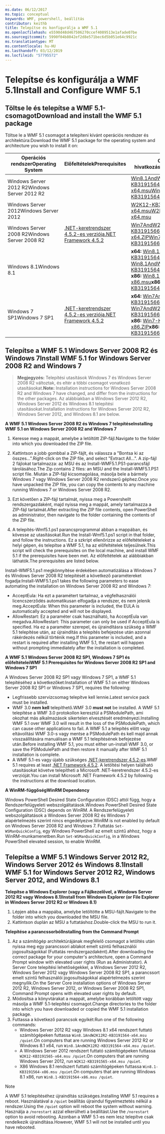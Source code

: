 ```yaml
---
ms.date: 06/12/2017
ms.topic: conceptual
keywords: WMF, powershell, beállítás
contributor: keithb
title: Telepítse és konfigurálja a WMF 5.1
ms.openlocfilehash: e5590d48d467506270ccef4089513e1afade07be
ms.sourcegitcommit: 5990f04b8042ef2d8e571bec6d5b051e64c9921c
ms.translationtype: MT
ms.contentlocale: hu-HU
ms.lasthandoff: 03/12/2019
ms.locfileid: "57795572"
---
```

# <a name="install-and-configure-wmf-51"></a><span data-ttu-id="5f2c3-103">Telepítse és konfigurálja a WMF 5.1</span><span class="sxs-lookup"><span data-stu-id="5f2c3-103">Install and Configure WMF 5.1</span></span>

## <a name="download-and-install-the-wmf-51-package"></a><span data-ttu-id="5f2c3-104">Töltse le és telepítse a WMF 5.1-csomagot</span><span class="sxs-lookup"><span data-stu-id="5f2c3-104">Download and install the WMF 5.1 package</span></span>

<span data-ttu-id="5f2c3-105">Töltse le a WMF 5.1 csomagot a telepíteni kívánt operációs rendszer és architektúra:</span><span class="sxs-lookup"><span data-stu-id="5f2c3-105">Download the WMF 5.1 package for the operating system and architecture you wish to install it on:</span></span>

| <span data-ttu-id="5f2c3-106">Operációs rendszer</span><span class="sxs-lookup"><span data-stu-id="5f2c3-106">Operating System</span></span>       | <span data-ttu-id="5f2c3-107">Előfeltételek</span><span class="sxs-lookup"><span data-stu-id="5f2c3-107">Prerequisites</span></span>           | <span data-ttu-id="5f2c3-108">Csomag hivatkozások</span><span class="sxs-lookup"><span data-stu-id="5f2c3-108">Package Links</span></span>                          |
|------------------------|-------------------------|----------------------------------------|
| <span data-ttu-id="5f2c3-109">Windows Server 2012 R2</span><span class="sxs-lookup"><span data-stu-id="5f2c3-109">Windows Server 2012 R2</span></span> |                         | <span data-ttu-id="5f2c3-110">[Win8.1AndW2K12R2-KB3191564-x64.msu][]</span><span class="sxs-lookup"><span data-stu-id="5f2c3-110">[Win8.1AndW2K12R2-KB3191564-x64.msu][]</span></span> |
| <span data-ttu-id="5f2c3-111">Windows Server 2012</span><span class="sxs-lookup"><span data-stu-id="5f2c3-111">Windows Server 2012</span></span>    |                         | <span data-ttu-id="5f2c3-112">[W2K12-KB3191565-x64.msu][]</span><span class="sxs-lookup"><span data-stu-id="5f2c3-112">[W2K12-KB3191565-x64.msu][]</span></span>            |
| <span data-ttu-id="5f2c3-113">Windows Server 2008 R2</span><span class="sxs-lookup"><span data-stu-id="5f2c3-113">Windows Server 2008 R2</span></span> | <span data-ttu-id="5f2c3-114">[.NET-keretrendszer 4.5.2-es verziója][]</span><span class="sxs-lookup"><span data-stu-id="5f2c3-114">[.NET Framework 4.5.2][]</span></span>| <span data-ttu-id="5f2c3-115">[Win7AndW2K8R2-KB3191566-x64.ZIP][]</span><span class="sxs-lookup"><span data-stu-id="5f2c3-115">[Win7AndW2K8R2-KB3191566-x64.ZIP][]</span></span>    |
| <span data-ttu-id="5f2c3-116">Windows 8.1</span><span class="sxs-lookup"><span data-stu-id="5f2c3-116">Windows 8.1</span></span>            |                         | <span data-ttu-id="5f2c3-117">**x64:** [Win8.1AndW2K12R2-KB3191564-x64.msu][]</span><span class="sxs-lookup"><span data-stu-id="5f2c3-117">**x64:** [Win8.1AndW2K12R2-KB3191564-x64.msu][]</span></span></br><span data-ttu-id="5f2c3-118">**x86:** [Win8.1-KB3191564-x86.msu][]</span><span class="sxs-lookup"><span data-stu-id="5f2c3-118">**x86:** [Win8.1-KB3191564-x86.msu][]</span></span> |
| <span data-ttu-id="5f2c3-119">Windows 7 SP1</span><span class="sxs-lookup"><span data-stu-id="5f2c3-119">Windows 7 SP1</span></span>          | <span data-ttu-id="5f2c3-120">[.NET-keretrendszer 4.5.2-es verziója][]</span><span class="sxs-lookup"><span data-stu-id="5f2c3-120">[.NET Framework 4.5.2][]</span></span>| <span data-ttu-id="5f2c3-121">**x64:** [Win7AndW2K8R2-KB3191566-x64.ZIP][]</span><span class="sxs-lookup"><span data-stu-id="5f2c3-121">**x64:** [Win7AndW2K8R2-KB3191566-x64.ZIP][]</span></span></br><span data-ttu-id="5f2c3-122">**x86:** [Win7-KB3191566-x86.ZIP][]</span><span class="sxs-lookup"><span data-stu-id="5f2c3-122">**x86:** [Win7-KB3191566-x86.ZIP][]</span></span> |

[.NET-keretrendszer 4.5.2-es verziója]: https://www.microsoft.com/download/details.aspx?id=42642
[.NET Framework 4.5.2]: https://www.microsoft.com/download/details.aspx?id=42642
[W2K12-KB3191565-x64.msu]: https://go.microsoft.com/fwlink/?linkid=839513
[Win7-KB3191566-x86.ZIP]: https://go.microsoft.com/fwlink/?linkid=839522
[Win7AndW2K8R2-KB3191566-x64.ZIP]: https://go.microsoft.com/fwlink/?linkid=839523
[Win8.1-KB3191564-x86.msu]: https://go.microsoft.com/fwlink/?linkid=839521
[Win8.1AndW2K12R2-KB3191564-x64.msu]: https://go.microsoft.com/fwlink/?linkid=839516

## <a name="install-wmf-51-for-windows-server-2008-r2-and-windows-7"></a><span data-ttu-id="5f2c3-129">Telepítse a WMF 5.1 Windows Server 2008 R2 és Windows 7</span><span class="sxs-lookup"><span data-stu-id="5f2c3-129">Install WMF 5.1 for Windows Server 2008 R2 and Windows 7</span></span>

> <span data-ttu-id="5f2c3-130">**Megjegyzés:** Telepítési utasítások Windows 7 és Windows Server 2008 R2 változtak, és eltér a többi csomagot vonatkozó utasításokat.</span><span class="sxs-lookup"><span data-stu-id="5f2c3-130">**Note:** Installation instructions for Windows Server 2008 R2 and Windows 7 have changed, and differ from the instructions for the other packages.</span></span> <span data-ttu-id="5f2c3-131">Az alábbiakban a Windows Server 2012 R2, Windows Server 2012 és Windows 8.1 telepítési utasításokat.</span><span class="sxs-lookup"><span data-stu-id="5f2c3-131">Installation instructions for Windows Server 2012 R2, Windows Server 2012, and Windows 8.1 are below.</span></span>

<span data-ttu-id="5f2c3-132">**A WMF 5.1 Windows Server 2008 R2 és Windows 7 telepítése**</span><span class="sxs-lookup"><span data-stu-id="5f2c3-132">**Installing WMF 5.1 on Windows Server 2008 R2 and Windows 7**</span></span>

1. <span data-ttu-id="5f2c3-133">Keresse meg a mappát, amelybe a letöltött ZIP-fájl.</span><span class="sxs-lookup"><span data-stu-id="5f2c3-133">Navigate to the folder into which you downloaded the ZIP file.</span></span>

2. <span data-ttu-id="5f2c3-134">Kattintson a jobb gombbal a ZIP-fájlt, és válassza a "Bontsa ki az összes...".</span><span class="sxs-lookup"><span data-stu-id="5f2c3-134">Right-click on the ZIP file, and select "Extract All...".</span></span> <span data-ttu-id="5f2c3-135">A zip-fájl 2 fájlokat tartalmazza: az MSU és az Install-WMF5.1.PS1-parancsfájl tárolásához.</span><span class="sxs-lookup"><span data-stu-id="5f2c3-135">The Zip contains 2 files: an MSU and the Install-WMF5.1.PS1 script file.</span></span>
<span data-ttu-id="5f2c3-136">Miután a ZIP-fájl kicsomagolása, másolja bele a bármely Windows 7 vagy Windows Server 2008 R2 rendszerű géphez.</span><span class="sxs-lookup"><span data-stu-id="5f2c3-136">Once you have unpacked the ZIP file, you can copy the contents to any machine running Windows 7 or Windows Server 2008 R2.</span></span>

3. <span data-ttu-id="5f2c3-137">Ezt követően a ZIP-fájl tartalmát, nyissa meg a Powershellt rendszergazdaként, majd nyissa meg a mappát, amely tartalmazza a ZIP-fájl tartalmát.</span><span class="sxs-lookup"><span data-stu-id="5f2c3-137">After extracting the ZIP file contents, open PowerShell as administrator, then navigate to the folder containing the contents of the ZIP file.</span></span>

4. <span data-ttu-id="5f2c3-138">A telepítés-Wmf5.1.ps1 parancsprogrammal abban a mappában, és kövesse az utasításokat.</span><span class="sxs-lookup"><span data-stu-id="5f2c3-138">Run the Install-Wmf5.1.ps1 script in that folder, and follow the instructions.</span></span> <span data-ttu-id="5f2c3-139">Ez a szkript ellenőrizze az előfeltételeket a helyi gépen, és telepítse a WMF 5.1, ha az előfeltételek teljesülnek.</span><span class="sxs-lookup"><span data-stu-id="5f2c3-139">This script will check the prerequisites on the local machine, and install WMF 5.1 if the prerequisites have been met.</span></span> <span data-ttu-id="5f2c3-140">Az előfeltételek az alábbiakban láthatók.</span><span class="sxs-lookup"><span data-stu-id="5f2c3-140">The prerequisites are listed below.</span></span>

<span data-ttu-id="5f2c3-141">Install-WMF5.1.ps1 megkönnyítése érdekében automatizálása a Windows 7 és Windows Server 2008 R2 telepítését a következő paramétereket fogadja:</span><span class="sxs-lookup"><span data-stu-id="5f2c3-141">Install-WMF5.1.ps1 takes the following parameters to ease automating the installation on Windows Server 2008 R2 and Windows 7:</span></span>

- <span data-ttu-id="5f2c3-142">AcceptEula: Ha ezt a paramétert tartalmaz, a végfelhasználói licencszerződés automatikusan elfogadja a rendszer, és nem jelenik meg.</span><span class="sxs-lookup"><span data-stu-id="5f2c3-142">AcceptEula: When this parameter is included, the EULA is automatically accepted and will not be displayed.</span></span>
- <span data-ttu-id="5f2c3-143">AllowRestart: Ez a paraméter csak használható, ha AcceptEula van megadva.</span><span class="sxs-lookup"><span data-stu-id="5f2c3-143">AllowRestart: This parameter can only be used if AcceptEula is specified.</span></span> <span data-ttu-id="5f2c3-144">Ha ez a paraméter szerepel, és újraindításra szükség a WMF 5.1 telepítése után, az újraindítás a telepítés befejezése után azonnal rákérdezés nélkül történik meg.</span><span class="sxs-lookup"><span data-stu-id="5f2c3-144">If this parameter is included, and a restart is required after installing WMF 5.1, the restart will happen without prompting immediately after the installation is completed.</span></span>

<span data-ttu-id="5f2c3-145">**A WMF 5.1 Windows Server 2008 R2 SP1, Windows 7 SP1 és előfeltételei**</span><span class="sxs-lookup"><span data-stu-id="5f2c3-145">**WMF 5.1 Prerequisites for Windows Server 2008 R2 SP1 and Windows 7 SP1**</span></span>

<span data-ttu-id="5f2c3-146">A Windows Server 2008 R2 SP1 vagy Windows 7 SP1, a WMF 5.1 telepítéséhez a következőket:</span><span class="sxs-lookup"><span data-stu-id="5f2c3-146">Installation of WMF 5.1 on either Windows Server 2008 R2 SP1 or Windows 7 SP1, requires the following:</span></span>
- <span data-ttu-id="5f2c3-147">Legfrissebb szervizcsomag telepítve kell lennie.</span><span class="sxs-lookup"><span data-stu-id="5f2c3-147">Latest service pack must be installed.</span></span>
- <span data-ttu-id="5f2c3-148">WMF 3.0 **nem kell** telepíthető.</span><span class="sxs-lookup"><span data-stu-id="5f2c3-148">WMF 3.0 **must not** be installed.</span></span> <span data-ttu-id="5f2c3-149">A WMF 5.1 telepítése a WMF 3.0 protokollon keresztül a PSModulePath, ami okozhat más alkalmazások sikertelen elvesztését eredményezi.</span><span class="sxs-lookup"><span data-stu-id="5f2c3-149">Installing WMF 5.1 over WMF 3.0 will result in the loss of the PSModulePath, which can cause other applications to fail.</span></span> <span data-ttu-id="5f2c3-150">A WMF 5.1 a telepítés előtt vagy eltávolítási WMF 3.0-s vagy mentse a PSModulePath és kell majd annak visszaállítására manuálisan a WMF 5.1 telepítésének befejezése után.</span><span class="sxs-lookup"><span data-stu-id="5f2c3-150">Before installing WMF 5.1, you must either un-install WMF 3.0, or save the PSModulePath and then restore it manually after WMF 5.1 installation is complete.</span></span>
- <span data-ttu-id="5f2c3-151">A WMF 5.1-es vagy újabb szükséges [.NET-keretrendszer 4.5.2-es](https://www.microsoft.com/en-ca/download/details.aspx?id=42642).</span><span class="sxs-lookup"><span data-stu-id="5f2c3-151">WMF 5.1 requires at least [.NET Framework 4.5.2](https://www.microsoft.com/en-ca/download/details.aspx?id=42642).</span></span>
<span data-ttu-id="5f2c3-152">A letöltési helyen található utasításokat követve telepítheti a Microsoft .NET-keretrendszer 4.5.2-es verzióját.</span><span class="sxs-lookup"><span data-stu-id="5f2c3-152">You can install Microsoft .NET Framework 4.5.2 by following the instructions at the download location.</span></span>

<span data-ttu-id="5f2c3-153">**A WinRM-függőség**</span><span class="sxs-lookup"><span data-stu-id="5f2c3-153">**WinRM Dependency**</span></span>

<span data-ttu-id="5f2c3-154">Windows PowerShell Desired State Configuration (DSC) attól függ, hogy a Rendszerfelügyeleti webszolgáltatások.</span><span class="sxs-lookup"><span data-stu-id="5f2c3-154">Windows PowerShell Desired State Configuration (DSC) depends on WinRM.</span></span>
<span data-ttu-id="5f2c3-155">A Rendszerfelügyeleti webszolgáltatások a Windows Server 2008 R2 és Windows 7 alapértelmezés szerint nincs engedélyezve.</span><span class="sxs-lookup"><span data-stu-id="5f2c3-155">WinRM is not enabled by default on Windows Server 2008 R2 and Windows 7.</span></span>
<span data-ttu-id="5f2c3-156">Futtatás `Set-WSManQuickConfig`, egy Windows PowerShell az emelt szintű ahhoz, hogy a WinRM-munkamenetben.</span><span class="sxs-lookup"><span data-stu-id="5f2c3-156">Run `Set-WSManQuickConfig`, in a Windows PowerShell elevated session, to enable WinRM.</span></span>

## <a name="install-wmf-51-for-windows-server-2012-r2-windows-server-2012-and-windows-81"></a><span data-ttu-id="5f2c3-157">Telepítse a WMF 5.1 Windows Server 2012 R2, Windows Server 2012 és Windows 8.1</span><span class="sxs-lookup"><span data-stu-id="5f2c3-157">Install WMF 5.1 for Windows Server 2012 R2, Windows Server 2012, and Windows 8.1</span></span>

<span data-ttu-id="5f2c3-158">**Telepítse a Windows Explorer (vagy a Fájlkezelővel, a Windows Server 2012 R2 vagy Windows 8.1)**</span><span class="sxs-lookup"><span data-stu-id="5f2c3-158">**Install from Windows Explorer (or File Explorer in Windows Server 2012 R2 or Windows 8.1)**</span></span>

1. <span data-ttu-id="5f2c3-159">Lépjen abba a mappába, amelybe letöltötte a MSU-fájlt.</span><span class="sxs-lookup"><span data-stu-id="5f2c3-159">Navigate to the folder into which you downloaded the MSU file.</span></span>
2. <span data-ttu-id="5f2c3-160">Kattintson duplán az MSU a futtatáshoz.</span><span class="sxs-lookup"><span data-stu-id="5f2c3-160">Double-click the MSU to run it.</span></span>

<span data-ttu-id="5f2c3-161">**Telepítése a parancssorból**</span><span class="sxs-lookup"><span data-stu-id="5f2c3-161">**Installing from the Command Prompt**</span></span>

1. <span data-ttu-id="5f2c3-162">Az a számítógép architektúrájának megfelelő csomagot a letöltés után nyissa meg egy parancssori ablakot emelt szintű felhasználói jogosultságokkal (Futtatás rendszergazdaként).</span><span class="sxs-lookup"><span data-stu-id="5f2c3-162">After downloading the correct package for your computer's architecture, open a Command Prompt window with elevated user rights (Run as Administrator).</span></span> <span data-ttu-id="5f2c3-163">A Server Core telepítési lehetőségekkel, a Windows Server 2012 R2, Windows Server 2012 vagy Windows Server 2008 R2 SP1, a parancssort emelt szintű felhasználói jogosultságokkal alapértelmezés szerint megnyílik.</span><span class="sxs-lookup"><span data-stu-id="5f2c3-163">On the Server Core installation options of Windows Server 2012 R2, Windows Server 2012, or Windows Server 2008 R2 SP1, Command Prompt opens with elevated user rights by default.</span></span>
2. <span data-ttu-id="5f2c3-164">Módosítsa a könyvtárakat a mappát, amelybe korábban letöltött vagy másolja a WMF 5.1-telepítési csomagot.</span><span class="sxs-lookup"><span data-stu-id="5f2c3-164">Change directories to the folder into which you have downloaded or copied the WMF 5.1 installation package.</span></span>
3. <span data-ttu-id="5f2c3-165">Futtassa a következő parancsok egyikét:</span><span class="sxs-lookup"><span data-stu-id="5f2c3-165">Run one of the following commands:</span></span>
   - <span data-ttu-id="5f2c3-166">Windows Server 2012 R2 vagy Windows 8.1 x64 rendszert futtató számítógépeken futtassa `Win8.1AndW2K12R2-KB3191564-x64.msu /quiet`.</span><span class="sxs-lookup"><span data-stu-id="5f2c3-166">On computers that are running Windows Server 2012 R2 or Windows 8.1 x64, run `Win8.1AndW2K12R2-KB3191564-x64.msu /quiet`.</span></span>
   - <span data-ttu-id="5f2c3-167">A Windows Server 2012 rendszert futtató számítógépeken futtassa `W2K12-KB3191565-x64.msu /quiet`.</span><span class="sxs-lookup"><span data-stu-id="5f2c3-167">On computers that are running Windows Server 2012, run `W2K12-KB3191565-x64.msu /quiet`.</span></span>
   - <span data-ttu-id="5f2c3-168">X86 Windows 8.1 rendszert futtató számítógépeken futtassa `Win8.1-KB3191564-x86.msu /quiet`.</span><span class="sxs-lookup"><span data-stu-id="5f2c3-168">On computers that are running Windows 8.1 x86, run `Win8.1-KB3191564-x86.msu /quiet`.</span></span>

> [!NOTE]
> <span data-ttu-id="5f2c3-169">A WMF 5.1 telepítéséhez újraindítás szükséges.</span><span class="sxs-lookup"><span data-stu-id="5f2c3-169">Installing WMF 5.1 requires a reboot.</span></span> <span data-ttu-id="5f2c3-170">Használatával a `/quiet` beállítás újraindul figyelmeztetés nélkül a rendszer.</span><span class="sxs-lookup"><span data-stu-id="5f2c3-170">Using the `/quiet` option will reboot the system without warning.</span></span>
> <span data-ttu-id="5f2c3-171">Használja a `/norestart` azzal elkerülheti a beállítást.</span><span class="sxs-lookup"><span data-stu-id="5f2c3-171">Use the `/norestart` option to avoid rebooting.</span></span> <span data-ttu-id="5f2c3-172">Azonban a WMF 5.1-es nem lesz telepítve csak rendelkezik újraindítása.</span><span class="sxs-lookup"><span data-stu-id="5f2c3-172">However, WMF 5.1 will not be installed until you have rebooted.</span></span>
